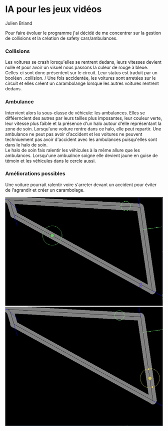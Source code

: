 # IA pour les jeux vidéos
Julien Briand

Pour faire évoluer le programme j'ai décidé de me concentrer sur la gestion de collisions et la création de safety cars/ambulances. 

### Collisions
Les voitures se crash lorsqu'elles se rentrent dedans, leurs vitesses devient nulle et pour avoir un visuel nous passons la culeur de rouge à bleue. Celles-ci sont donc présentent sur le circuit. Leur status est traduit par un booléen _collision. / Une fois accidentée, les voitures sont arretées sur le circuit et elles créent un carambolange lorsque les autres voitures rentrent dedans.

### Ambulance
Intervient alors la sous-classe de véhicule: les ambulances. Elles se difféerncient des autres par leurs tailles plus imposantes, leur couleur verte, leur vitesse plus faible et la présence d'un halo autour d'elle représentant la zone de soin. Lorsqu'une voiture rentre dans ce halo, elle peut repartir. Une ambulance ne peut pas avoir d'accident et les voitures ne peuvent techniuement pas avoir d'accident avec les ambulances puisqu'elles sont dans le halo de soin.\
Le halo de soin fais ralentir les véhicules à la même allure que les ambulances. Lorsqu'une ambualnce soigne elle devient jaune en guise de témoin et les véhicules dans le cercle aussi.

### Améliorations possibles
Une voiture pourrait ralentir voire s'arreter devant un accident pour éviter de l'agrandir et créer un carambolage.

<img src="/pictures/beforeAcc.png">
<img src="/pictures/afterAcc.png">